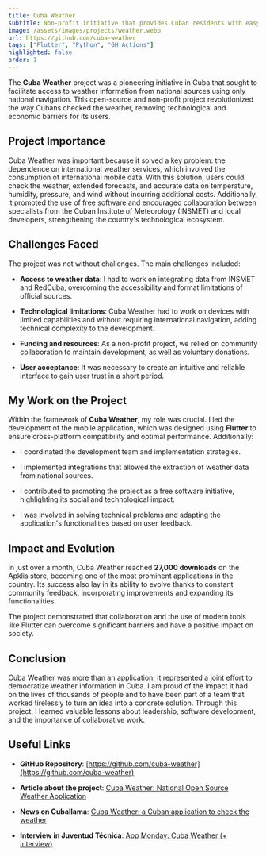 ```yaml
---
title: Cuba Weather
subtitle: Non-profit initiative that provides Cuban residents with easy access to national weather information.
image: /assets/images/projects/weather.webp
url: https://github.com/cuba-weather
tags: ["Flutter", "Python", "GH Actions"]
highlighted: false
order: 1
---
```


The **Cuba Weather** project was a pioneering initiative in Cuba that sought to facilitate access to weather information from national sources using only national navigation. This open-source and non-profit project revolutionized the way Cubans checked the weather, removing technological and economic barriers for its users.

## Project Importance

Cuba Weather was important because it solved a key problem: the dependence on international weather services, which involved the consumption of international mobile data. With this solution, users could check the weather, extended forecasts, and accurate data on temperature, humidity, pressure, and wind without incurring additional costs. Additionally, it promoted the use of free software and encouraged collaboration between specialists from the Cuban Institute of Meteorology (INSMET) and local developers, strengthening the country's technological ecosystem.

## Challenges Faced

The project was not without challenges. The main challenges included:

- **Access to weather data**: I had to work on integrating data from INSMET and RedCuba, overcoming the accessibility and format limitations of official sources.

- **Technological limitations**: Cuba Weather had to work on devices with limited capabilities and without requiring international navigation, adding technical complexity to the development.

- **Funding and resources**: As a non-profit project, we relied on community collaboration to maintain development, as well as voluntary donations.

- **User acceptance**: It was necessary to create an intuitive and reliable interface to gain user trust in a short period.

## My Work on the Project

Within the framework of **Cuba Weather**, my role was crucial. I led the development of the mobile application, which was designed using **Flutter** to ensure cross-platform compatibility and optimal performance. Additionally:

- I coordinated the development team and implementation strategies.

- I implemented integrations that allowed the extraction of weather data from national sources.

- I contributed to promoting the project as a free software initiative, highlighting its social and technological impact.

- I was involved in solving technical problems and adapting the application's functionalities based on user feedback.

## Impact and Evolution

In just over a month, Cuba Weather reached **27,000 downloads** on the Apklis store, becoming one of the most prominent applications in the country. Its success also lay in its ability to evolve thanks to constant community feedback, incorporating improvements and expanding its functionalities.

The project demonstrated that collaboration and the use of modern tools like Flutter can overcome significant barriers and have a positive impact on society.

## Conclusion

Cuba Weather was more than an application; it represented a joint effort to democratize weather information in Cuba. I am proud of the impact it had on the lives of thousands of people and to have been part of a team that worked tirelessly to turn an idea into a concrete solution. Through this project, I learned valuable lessons about leadership, software development, and the importance of collaborative work.

## Useful Links

- **GitHub Repository**: [https://github.com/cuba-weather](https://github.com/cuba-weather)

- **Article about the project**: [Cuba Weather: National Open Source Weather Application](https://blog.leynier.dev/cuba-weather)

- **News on Cuballama**: [Cuba Weather: a Cuban application to check the weather](https://www.cuballama.com/blog/cuba-weather-aplicacion-cubana-consultar-estado-del-tiempo/)

- **Interview in Juventud Técnica**: [App Monday: Cuba Weather (+ interview)](https://medium.com/juventud-t%C3%A9cnica/lunes-de-app-cuba-weather-entrevista-73ca0c7d6cc9)

